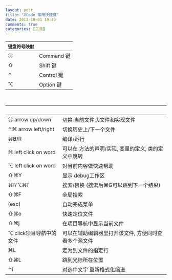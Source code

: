 ```yaml
---
layout: post
title: "XCode 常用快捷键"
date: 2013-10-01 19:49
comments: true
categories: [工具]
---
```


`键盘符号映射`|&nbsp;
:-----------	| :-------------
⌘|Command 键
⇧|Shift 键
⌃|Control 键
⌥|Option 键

</br>

&nbsp;|&nbsp;
:-----------	| :-------------
⌘ arrow up/down|切换 当前文件头文件和实现文件
⌃⌘ arrow left/right|切换历史上/下一个文件
⌘B/R|编译/运行
⌘   left click  on word|可以在 方法的声明/实现, 变量的定义, 类的定义中跳转|
⌥   left click  on word|对当前内容做快速帮助
⇧⌘Y|显示 debug工作区
⌘f/⌥⌘f|搜索/替换  (搜索后⌘G可以跳到下一个结果)
⇧⌘F|全局搜索
(esc)|自动完成菜单
⇧⌘o|快速定位文件
⇧⌘j|在项目导航中显示当前文件
⌥ click项目导航中的文件|可以在辅助编辑器里打开该文件, 方便同时查看多个源文件
⌘L|定为到文件的指定行
⇧⌘L|跳到光标所在位置
⌃i|对选中文字 重新格式化缩进